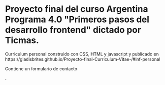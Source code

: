 # Proyecto final del curso Argentina Programa 4.0 "Primeros pasos del desarrollo frontend" dictado por Ticmas.
<p>Curriculum personal construido con CSS, HTML y javascript y publicado en https://gladisbrites.github.io/Proyecto-final-Curriculum-Vitae-/#inf-personal </p>
<p> Contiene un formulario de contacto </p>.
